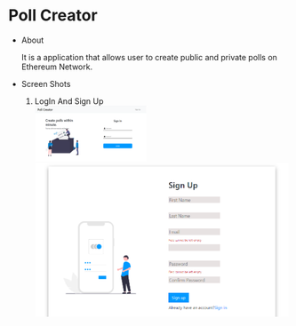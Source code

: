<h1> Poll Creator</h1> 
<ul>
<li>About </li>
<p>
It is a  application that allows user to create public and private polls on Ethereum Network.
</p>
  <li>Screen Shots</li>
  <ol>
    <li>LogIn And Sign Up </li>
    <img alt="Image is not loaded" src="https://github.com/vermapranav86/Pollcreator/blob/master/Screenshots/Log%20In.PNG" width="200" height="100" >
    <img alt="Image is not loaded" src="https://github.com/vermapranav86/Pollcreator/blob/master/Screenshots/Sign%20Up.PNG" >
  </ol>
</ul>
